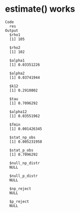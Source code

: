 # estimate() works

    Code
      res
    Output
      $rho1
      [1] 105
      
      $rho2
      [1] 102
      
      $alpha1
      [1] 0.03351226
      
      $alpha2
      [1] 0.03741944
      
      $k12
      [1] 0.2910802
      
      $tau
      [1] 0.7096292
      
      $alpha12
      [1] 0.03551962
      
      $fmin
      [1] 0.001426345
      
      $stat_np_obs
      [1] 0.005231958
      
      $stat_p_obs
      [1] 0.7096292
      
      $null_np_distr
      NULL
      
      $null_p_distr
      NULL
      
      $np_reject
      NULL
      
      $p_reject
      NULL
      

